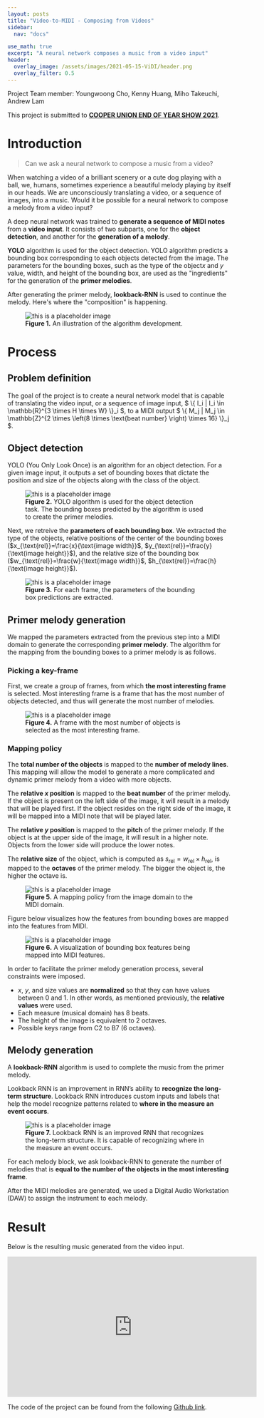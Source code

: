 ```yaml
---
layout: posts
title: "Video-to-MIDI - Composing from Videos"
sidebar:
  nav: "docs"

use_math: true
excerpt: "A neural network composes a music from a video input"
header:
  overlay_image: /assets/images/2021-05-15-ViDI/header.png
  overlay_filter: 0.5
---
```


Project Team member: Youngwoong Cho, Kenny Huang, Miho Takeuchi, Andrew Lam

This project is submitted to [**COOPER UNION END OF YEAR SHOW 2021**](https://engineeringeoys.cooper.edu/).

# Introduction
> Can we ask a neural network to compose a music from a video?

When watching a video of a brilliant scenery or a cute dog playing with a ball, we, humans, sometimes experience a beautiful melody playing by itself in our heads. We are unconsciously translating a video, or a sequence of images, into a music. Would it be possible for a neural network to compose a melody from a video input?

A deep neural network was trained to **generate a sequence of MIDI notes** from a **video input**. It consists of two subparts, one for the **object detection**, and another for the **generation of a melody**.

**YOLO** algorithm is used for the object detection. YOLO algorithm predicts a bounding box corresponding to each objects detected from the image. The parameters for the bounding boxes, such as the type of the object$x$ and $y$ value, width, and height of the bounding box, are used as the "ingredients" for the generation of the **primer melodies**.

After generating the primer melody, **lookback-RNN** is used to continue the melody. Here's where the "composition" is happening.

<figure style="width: 80%" class="align-center">
  <img src="/assets/images/2021-05-15-ViDI/algorithm_development.PNG" alt="this is a placeholder image">
  <figcaption><b>Figure 1.</b> An illustration of the algorithm development.</figcaption>
</figure>

# Process
## Problem definition
The goal of the project is to create a neural network model that is capable of translating the video input, or a sequence of image input, $ \\{ I_i | I_i \in \mathbb{R}^{3 \times H \times W} \\}_i $, to a MIDI output $ \\{ M_j | M_j \in \mathbb{Z}^{2 \times \left(8 \times \text{beat number} \right) \times 16} \\}_j $.

## Object detection
YOLO (You Only Look Once) is an algorithm for an object detection. For a given image input, it outputs a set of bounding boxes that dictate the position and size of the objects along with the class of the object.

<figure style="width: 80%" class="align-center">
  <img src="/assets/images/2021-05-15-ViDI/YOLO.gif" alt="this is a placeholder image">
  <figcaption><b>Figure 2.</b> YOLO algorithm is used for the object detection task. The bounding boxes predicted by the algorithm is used to create the primer melodies.</figcaption>
</figure>

Next, we retreive the **parameters of each bounding box**. We extracted the type of the objects, relative positions of the center of the bounding boxes ($x_{\text{rel}}=\frac{x}{\text{image width}}$, $y_{\text{rel}}=\frac{y}{\text{image height}}$), and the relative size of the bounding box ($w_{\text{rel}}=\frac{w}{\text{image width}}$, $h_{\text{rel}}=\frac{h}{\text{image height}}$).

<figure style="width: 80%" class="align-center">
  <img src="/assets/images/2021-05-15-ViDI/detection_output.png" alt="this is a placeholder image">
  <figcaption><b>Figure 3.</b> For each frame, the parameters of the bounding box predictions are extracted.</figcaption>
</figure>

## Primer melody generation
We mapped the parameters extracted from the previous step into a MIDI domain to generate the corresponding **primer melody**. The algorithm for the mapping from the bounding boxes to a primer melody is as follows.

### Picking a key-frame
First, we create a group of frames, from which **the most interesting frame** is selected.
Most interesting frame is a frame that has the most number of objects detected, and thus will generate  the most number of melodies.

<figure style="width: 80%" class="align-center">
  <img src="/assets/images/2021-05-15-ViDI/mapping2.PNG" alt="this is a placeholder image">
  <figcaption><b>Figure 4.</b> A frame with the most number of objects is selected as the most interesting frame.</figcaption>
</figure>

### Mapping policy
The **total number of the objects** is mapped to the **number of melody lines**. This mapping will allow the model to generate a more complicated and dynamic primer melody from a video with more objects.

The **relative $x$ position** is mapped to the **beat number** of the primer melody. If the object is present on the left side of the image, it will result in a melody that will be played first. If the object resides on the right side of the image, it will be mapped into a MIDI note that will be played later.

The **relative $y$ position** is mapped to the **pitch** of the primer melody. If the object is at the upper side of the image, it will result in a higher note. Objects from the lower side will produce the lower notes.

The **relative size** of the object, which is computed as $s_{\text{rel}}=w_{\text{rel}}\times h_{\text{rel}}$, is mapped to the **octaves** of the primer melody. The bigger the object is, the higher the octave is.

<figure style="width: 80%" class="align-center">
  <img src="/assets/images/2021-05-15-ViDI/mapping1.PNG" alt="this is a placeholder image">
  <figcaption><b>Figure 5.</b> A mapping policy from the image domain to the MIDI domain.</figcaption>
</figure>

Figure below visualizes how the features from bounding boxes are mapped into the features from MIDI.

<figure style="width: 80%" class="align-center">
  <img src="/assets/images/2021-05-15-ViDI/mapping3.PNG" alt="this is a placeholder image">
  <figcaption><b>Figure 6.</b> A visualization of bounding box features being mapped into MIDI features.</figcaption>
</figure>

In order to facilitate the primer melody generation process, several constraints were imposed.
- $x$, $y$, and size values are **normalized** so that they can have values between 0 and 1. In other words, as mentioned previously, the **relative values** were used.
- Each measure (musical domain) has 8 beats.
- The height of the image is equivalent to 2 octaves.
- Possible keys range from C2 to B7 (6 octaves).

## Melody generation
A **lookback-RNN** algorithm is used to complete the music from the primer melody.

Lookback RNN is an improvement in RNN’s ability to **recognize the long-term structure**. Lookback RNN introduces custom inputs and labels that help the model recognize patterns related to **where in the measure an event occurs**.

<figure style="width: 80%" class="align-center">
  <img src="/assets/images/2021-05-15-ViDI/lookback_rnn.PNG" alt="this is a placeholder image">
  <figcaption><b>Figure 7.</b> Lookback RNN is an improved RNN that recognizes the long-term structure. It is capable of recognizing where in the measure an event occurs.</figcaption>
</figure>

For each melody block, we ask lookback-RNN to generate the number of melodies that is **equal to the number of the objects in the most interesting frame**.

After the MIDI melodies are generated, we used a Digital Audio Workstation (DAW) to assign the instrument to each melody.

# Result
Below is the resulting music generated from the video input.
<iframe width="560" height="315" src="https://www.youtube.com/embed/qkYbN2wIZx4" title="YouTube video player" frameborder="0" allow="accelerometer; autoplay; clipboard-write; encrypted-media; gyroscope; picture-in-picture" allowfullscreen></iframe>

The code of the project can be found from the following [Github link](https://github.com/YoungWoong-Cho/YOLO-Magenta).